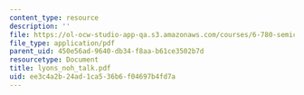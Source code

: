 ```yaml
---
content_type: resource
description: ''
file: https://ol-ocw-studio-app-qa.s3.amazonaws.com/courses/6-780-semiconductor-manufacturing-spring-2003/ee3c4a2b24ad1ca536b6f04697b4fd7a_lyons_noh_talk.pdf
file_type: application/pdf
parent_uid: 450e56ad-9640-db34-f8aa-b61ce3502b7d
resourcetype: Document
title: lyons_noh_talk.pdf
uid: ee3c4a2b-24ad-1ca5-36b6-f04697b4fd7a
---
```

